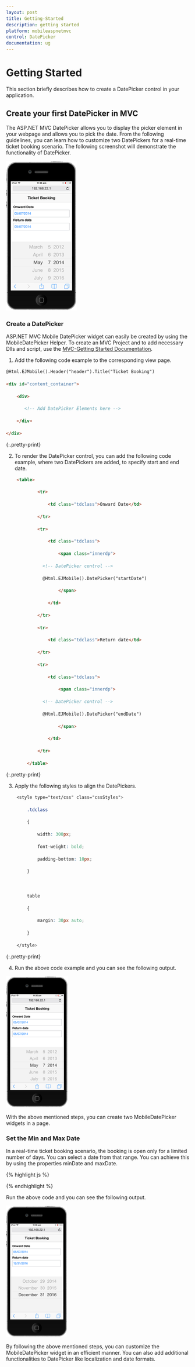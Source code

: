 ```yaml
---
layout: post
title: Getting-Started
description: getting started
platform: mobileaspnetmvc
control: DatePicker
documentation: ug
---
```


# Getting Started

This section briefly describes how to create a DatePicker control in your application.

## Create your first DatePicker in MVC

The ASP.NET MVC DatePicker allows you to display the picker element in your webpage and allows you to pick the date. From the following guidelines, you can learn how to customize two DatePickers for a real-time ticket booking scenario. The following screenshot will demonstrate the functionality of DatePicker.



![](Getting-Started_images/Getting-Started_img1.png)



### Create a DatePicker 

ASP.NET MVC Mobile DatePicker widget can easily be created by using the MobileDatePicker Helper. To create an MVC Project and to add necessary Dlls and script, use the [MVC-Getting Started Documentation](http://help.syncfusion.com/ug/js/default.htm).

1. Add the following code example to the corresponding view page.

~~~ html
@Html.EJMobile().Header("header").Title("Ticket Booking")

<div id="content_container">

    <div>

       <!-- Add DatePicker Elements here -->

    </div>

</div>
~~~
{:.pretty-print}




2. To render the DatePicker control, you can add the following code example, where two DatePickers are added, to specify start and end date.

~~~ html
    <table>

            <tr>

                <td class="tdclass">Onward Date</td>

            </tr>

            <tr>

                <td class="tdclass">

                    <span class="innerdp">

              <!-- DatePicker control -->

              @Html.EJMobile().DatePicker("startDate")

                    </span>

                </td>

            </tr>

            <tr>

                <td class="tdclass">Return date</td>

            </tr>

            <tr>

                <td class="tdclass">

                    <span class="innerdp">

              <!-- DatePicker control -->

              @Html.EJMobile().DatePicker("endDate")

                    </span>

                </td>

            </tr>

        </table>
~~~
{:.pretty-print}

3. Apply the following styles to align the DatePickers.




~~~ css
    <style type="text/css" class="cssStyles">

        .tdclass

        {

            width: 300px;

            font-weight: bold;

            padding-bottom: 10px;

        }



        table

        {

            margin: 30px auto;

        }

    </style>
~~~
{:.pretty-print}


4. Run the above code example and you can see the following output.



![](Getting-Started_images/Getting-Started_img2.png)



With the above mentioned steps, you can create two MobileDatePicker widgets in a page.

###  Set the Min and Max Date

In a real-time ticket booking scenario, the booking is open only for a limited number of days. You can select a date from that range. You can achieve this by using the properties minDate and maxDate. 


{% highlight js %}
    <script type="text/javascript">

        var curDate = new Date();// mentions the current date.

        // the below code mentions the 2 years from the current date.

        var rangeDate = new Date(curDate.getFullYear() + 2, curDate.getMonth(), curDate.getDate());



        // setting minDate and maxDate at the time of document ready.

        $(function () {

            var startdate = $("#startDate").data("ejmDatePicker");

            startdate.option({ "minDate": curDate, "maxDate": rangeDate });



            var enddate = $("#endDate").data("ejmDatePicker");

            enddate.option({ "minDate": curDate, "maxDate": rangeDate });

        });

    </script>
{% endhighlight %}


Run the above code example to render the following output.

![](Getting-Started_images/Getting-Started_img3.png)



### Set Event to Process Min and Max Date Validations

In the first DatePicker, after you select the Onward Journey Date, the Return Journey Date must be selected. This validation process is done after the selection of Onward Journey Date and the changes must be reflected on the Return Journey Date selection DatePicker. You can manipulate this process using the Select event of Onward Date Picker.
{% highlight html %}
        <table>

            <tr>

                <td class="tdclass">Onward Date</td>

            </tr>

            <tr>

                <td class="tdclass">

                    <span class="innerdp">

              <!-- DatePicker control -->

              @Html.EJMobile().DatePicker("startDate").ClientSideEvents(eve => { eve.Select("selectedStartDate");})

                </span>

                </td>

            </tr>

            <tr>

                <td class="tdclass">Return date</td>

            </tr>

            <tr>

                <td class="tdclass">

                    <span class="innerdp">

              <!-- DatePicker control -->

              @Html.EJMobile().DatePicker("endDate")

                    </span>

                </td>

            </tr>

        </table>    

{% endhighlight %}

By selecting the Onward Journey Date in the first DatePicker, you can select the Return Journey Date with the limited range. Add the following code example, to set the maxDate, to restrict false selection of date.


{% highlight js %}
<script type="text/javascript">

        function selectedStartDate(args) {

            var selDate = new Date(args.value); // mentions the selected date.

            minDatepicker = $("#endDate").data("ejmDatePicker");// creating DatePicker object

            minDatepicker.option({ "minDate": selDate });// setting minDate property through setModel of DatePicker object.

        }

</script>    
{% endhighlight %}


Run the above code and you can see the following output.



![](Getting-Started_images/Getting-Started_img4.png)





By following the above mentioned steps, you can customize the MobileDatePicker widget in an efficient manner. You can also add additional functionalities to DatePicker like localization and date formats.
